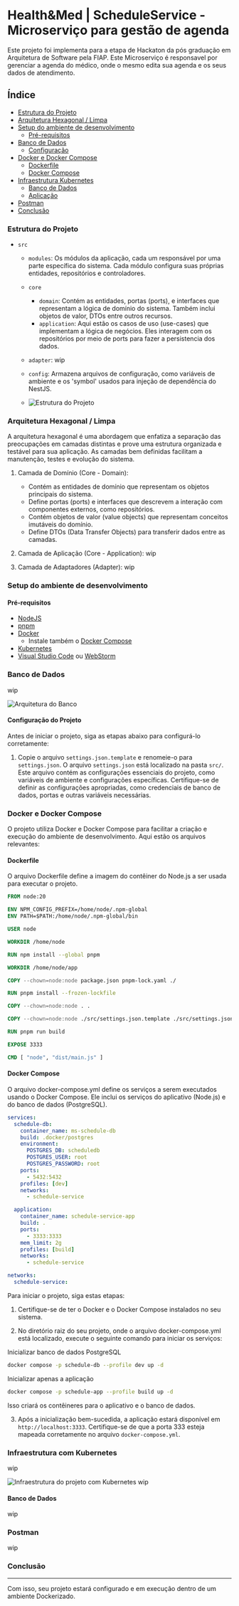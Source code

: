 # Health&Med | ScheduleService - Microserviço para gestão de agenda

Este projeto foi implementa para a etapa de Hackaton da pós graduação em Arquitetura de Software pela FIAP.
Este Microserviço é responsavel por gerenciar a agenda do médico, onde o mesmo edita sua agenda e os seus dados de atendimento.

## Índice

- [Estrutura do Projeto](#estrutura-do-projeto)
- [Arquitetura Hexagonal / Limpa](#arquitetura-hexagonal--limpa)
- [Setup do ambiente de desenvolvimento](#setup-do-ambiente-de-desenvolvimento)
  - [Pré-requisitos](#pré-requisitos)
- [Banco de Dados](#banco-de-dados)
  - [Configuração](#configuração-do-projeto)
- [Docker e Docker Compose](#docker-e-docker-compose)
  - [Dockerfile](#dockerfile)
  - [Docker Compose](#docker-compose)
- [Infraestrutura Kubernetes](#infraestrutura-com-kubernetes)
  - [Banco de Dados](#banco-de-dados-1)
  - [Aplicação](#aplicação)
- [Postman](#postman)
- [Conclusão](#conclusão)

<a name="section-1"></a>

### Estrutura do Projeto

- `src`

  - `modules`: Os módulos da aplicação, cada um responsável por uma parte específica do sistema. Cada módulo configura suas próprias entidades, repositórios e controladores.

  - `core`

    - `domain`: Contém as entidades, portas (ports), e interfaces que representam a lógica de domínio do sistema. Também inclui objetos de valor, DTOs entre outros recursos.
    - `application`: Aqui estão os casos de uso (use-cases) que implementam a lógica de negócios. Eles interagem com os repositórios por meio de ports para fazer a persistencia dos dados.

  - `adapter`: wip
  - `config`: Armazena arquivos de configuração, como variáveis de ambiente e os 'symbol' usados para injeção de dependência do NestJS.
  - ![Estrutura do Projeto](docs/images/project-structure.drawio.png 'Estrutura do Projeto')

<a name="section-2"></a>

### Arquitetura Hexagonal / Limpa

A arquitetura hexagonal é uma abordagem que enfatiza a separação das preocupações em camadas distintas e prove uma estrutura organizada e testável para sua aplicação. As camadas bem definidas facilitam a manutenção, testes e evolução do sistema.

1. Camada de Domínio (Core - Domain):

   - Contém as entidades de domínio que representam os objetos principais do sistema.
   - Define portas (ports) e interfaces que descrevem a interação com componentes externos, como repositórios.
   - Contém objetos de valor (value objects) que representam conceitos imutáveis do domínio.
   - Define DTOs (Data Transfer Objects) para transferir dados entre as camadas.

2. Camada de Aplicação (Core - Application): wip

3. Camada de Adaptadores (Adapter): wip

<a name="section-3"></a>

### Setup do ambiente de desenvolvimento

<a name="#section-3.1"></a>

#### Pré-requisitos

- [NodeJS](https://nodejs.org/)
- [pnpm](https://pnpm.io)
- [Docker](https://www.docker.com/)
  - Instale também o [Docker Compose](https://docs.docker.com/compose/)
- [Kubernetes](https://kubernetes.io/pt-br/)
- [Visual Studio Code](https://code.visualstudio.com/) ou [WebStorm](https://www.jetbrains.com/webstorm/)

<a name="#section-4"></a>

### Banco de Dados

wip

![Arquitetura do Banco](docs/images/DB-ER-Diagram.png 'Arquitetura do Banco')

#### Configuração do Projeto

Antes de iniciar o projeto, siga as etapas abaixo para configurá-lo corretamente:

1. Copie o arquivo `settings.json.template` e renomeie-o para `settings.json`. O arquivo `settings.json` está localizado na pasta `src/`. Este arquivo contém as configurações essenciais do projeto, como variáveis de ambiente e configurações específicas. Certifique-se de definir as configurações apropriadas, como credenciais de banco de dados, portas e outras variáveis necessárias.

<a name="#section-5"></a>

### Docker e Docker Compose

O projeto utiliza Docker e Docker Compose para facilitar a criação e execução do ambiente de desenvolvimento. Aqui estão os arquivos relevantes:

<a name="#section-5.1"></a>

#### Dockerfile

O arquivo Dockerfile define a imagem do contêiner do Node.js a ser usada para executar o projeto.

```dockerfile
FROM node:20

ENV NPM_CONFIG_PREFIX=/home/node/.npm-global
ENV PATH=$PATH:/home/node/.npm-global/bin

USER node

WORKDIR /home/node

RUN npm install --global pnpm

WORKDIR /home/node/app

COPY --chown=node:node package.json pnpm-lock.yaml ./

RUN pnpm install --frozen-lockfile

COPY --chown=node:node . .

COPY --chown=node:node ./src/settings.json.template ./src/settings.json

RUN pnpm run build

EXPOSE 3333

CMD [ "node", "dist/main.js" ]

```

<a name="#section-5.2"></a>

#### Docker Compose

O arquivo docker-compose.yml define os serviços a serem executados usando o Docker Compose. Ele inclui os serviços do aplicativo (Node.js) e do banco de dados (PostgreSQL).

```yaml
services:
  schedule-db:
    container_name: ms-schedule-db
    build: .docker/postgres
    environment:
      POSTGRES_DB: scheduledb
      POSTGRES_USER: root
      POSTGRES_PASSWORD: root
    ports:
      - 5432:5432
    profiles: [dev]
    networks:
      - schedule-service

  application:
    container_name: schedule-service-app
    build: .
    ports:
      - 3333:3333
    mem_limit: 2g
    profiles: [build]
    networks:
      - schedule-service

networks:
  schedule-service:
```

Para iniciar o projeto, siga estas etapas:

1. Certifique-se de ter o Docker e o Docker Compose instalados no seu sistema.

2. No diretório raiz do seu projeto, onde o arquivo docker-compose.yml está localizado, execute o seguinte comando para iniciar os serviços:

Inicializar banco de dados PostgreSQL

```bash
docker compose -p schedule-db --profile dev up -d
```

Inicializar apenas a aplicação

```bash
docker compose -p schedule-app --profile build up -d
```

Isso criará os contêineres para o aplicativo e o banco de dados.

3. Após a inicialização bem-sucedida, a aplicação estará disponível em `http://localhost:3333`. Certifique-se de que a porta 333 esteja mapeada corretamente no arquivo `docker-compose.yml`.

<a name="#section-6"></a>

### Infraestrutura com Kubernetes

wip

![Infraestrutura do projeto com Kubernetes](docs/infra/Infra-Kubernetes-v1.png)
wip

<a name="#section-6.1"></a>

#### Banco de Dados

wip

### Postman

wip

<a name="#section-7"></a>

### Conclusão

---

Com isso, seu projeto estará configurado e em execução dentro de um ambiente Dockerizado.
